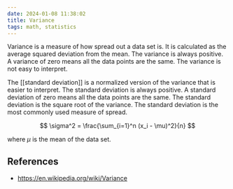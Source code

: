 ```yaml
---
date: 2024-01-08 11:38:02
title: Variance
tags: math, statistics
---
```


Variance is a measure of how spread out a data set is. It is calculated as the average squared deviation from the mean. The variance is always positive. A variance of zero means all the data points are the same. The variance is not easy to interpret.

The [[standard deviation]] is a normalized version of the variance that is easier to interpret. The standard deviation is always positive. A standard deviation of zero means all the data points are the same. The standard deviation is the square root of the variance. The standard deviation is the most commonly used measure of spread.

$$
\sigma^2 = \frac{\sum_{i=1}^n (x_i - \mu)^2}{n}
$$

where $\mu$ is the mean of the data set.

## References

- https://en.wikipedia.org/wiki/Variance
